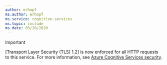 ```yaml
---
author: erhopf
ms.author: erhopf
ms.service: cognitive-services
ms.topic: include
ms.date: 03/20/2020
---
```


> [!IMPORTANT]
> [Transport Layer Security (TLS) 1.2] is now enforced for all HTTP requests to this service. For more information, see [Azure Cognitive Services security](../articles/cognitive-services/cognitive-services-security.md).
